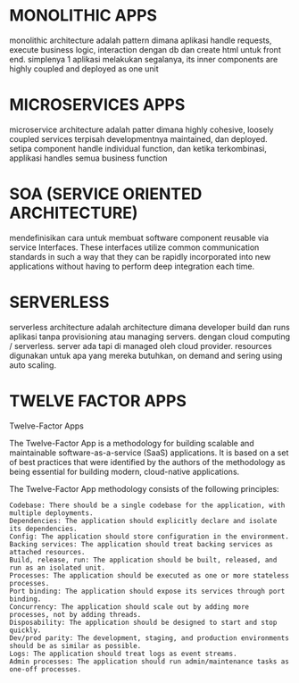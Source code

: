 # MONOLITHIC APPS
monolithic architecture adalah pattern dimana aplikasi handle requests, execute business logic, interaction dengan db
dan create html untuk front end.
simplenya 1 aplikasi melakukan segalanya, its inner components are highly coupled and deployed as one unit

# MICROSERVICES APPS
microservice architecture adalah patter dimana highly cohesive, loosely coupled services terpisah developmentnya
maintained, dan deployed. setipa component handle individual function, dan ketika terkombinasi,
applikasi handles semua business function

# SOA (SERVICE ORIENTED ARCHITECTURE)
mendefinisikan cara untuk membuat software component reusable via service Interfaces.
These interfaces utilize common communication standards in such a way that they can be rapidly incorporated into 
new applications without having to perform deep integration each time.

# SERVERLESS
serverless architecture adalah architecture dimana developer build dan runs aplikasi tanpa
provisioning atau managing servers. dengan cloud computing / serverless.
server ada tapi di managed oleh cloud provider.
resources digunakan untuk apa yang mereka butuhkan, on demand and sering using auto scaling.

# TWELVE FACTOR APPS
Twelve-Factor Apps

The Twelve-Factor App is a methodology for building scalable and maintainable software-as-a-service (SaaS) applications. It is based on a set of best practices that were identified by the authors of the methodology as being essential for building modern, cloud-native applications.

The Twelve-Factor App methodology consists of the following principles:

    Codebase: There should be a single codebase for the application, with multiple deployments.
    Dependencies: The application should explicitly declare and isolate its dependencies.
    Config: The application should store configuration in the environment.
    Backing services: The application should treat backing services as attached resources.
    Build, release, run: The application should be built, released, and run as an isolated unit.
    Processes: The application should be executed as one or more stateless processes.
    Port binding: The application should expose its services through port binding.
    Concurrency: The application should scale out by adding more processes, not by adding threads.
    Disposability: The application should be designed to start and stop quickly.
    Dev/prod parity: The development, staging, and production environments should be as similar as possible.
    Logs: The application should treat logs as event streams.
    Admin processes: The application should run admin/maintenance tasks as one-off processes.





